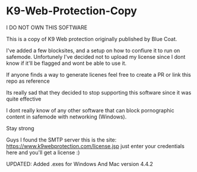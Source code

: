 # K9-Web-Protection-Copy


I DO NOT OWN THIS SOFTWARE

This is a copy of K9 Web protection originally
published by Blue Coat.

I've added a few blocksites, and a setup on how to
confiure it to run on safemode. Unfortunely I've decided
not to upload my license since I dont know if it'll be flagged
and wont be able to use it. 

If anyone finds a way to generate licenes feel free to create a PR
or link this repo as reference

Its really sad that they decided to stop supporting this software 
since it was quite effective

I dont really know of any other software that can block pornographic content
in safemode with networking (Windows).

Stay strong

Guys I found the SMTP server this is the site: https://www.k9webprotection.com/license.jsp
just enter your credentials here and you'll get a license :)


UPDATED:
Added .exes for Windows And Mac version 4.4.2
